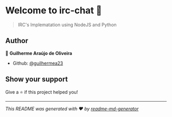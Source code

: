 # Welcome to irc-chat 👋

> IRC's Implematation using NodeJS and Python

## Author

👤 **Guilherme Araújo de Oliveira**

* Github: [@guilhermea23](https://github.com/guilhermea23)

## Show your support

Give a ⭐️ if this project helped you!


***
_This README was generated with ❤️ by [readme-md-generator](https://github.com/kefranabg/readme-md-generator)_